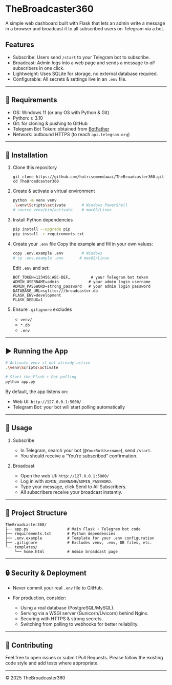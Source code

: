 
# TheBroadcaster360

A simple web dashboard built with Flask that lets an admin write a message in a browser and broadcast it to all subscribed users on Telegram via a bot.  

## Features

- Subscribe: Users send `/start` to your Telegram bot to subscribe.
- Broadcast: Admin logs into a web page and sends a message to _all_ subscribers in one click.
- Lightweight: Uses SQLite for storage, no external database required.
- Configurable: All secrets & settings live in an `.env` file.

---

## 🔧 Requirements

- OS: Windows 11 (or any OS with Python & Git)
- Python: ≥ 3.10  
- Git: for cloning & pushing to GitHub
- Telegram Bot Token: obtained from [BotFather](https://t.me/BotFather)
- Network: outbound HTTPS (to reach `api.telegram.org`)

---

## 🚀 Installation

1. Clone this repository  
   ```
   git clone https://github.com/hutrisemendawai/TheBroadcaster360.git
   cd TheBroadcaster360
   ```


2. Create & activate a virtual environment

   ```bash
   python -m venv venv
   .\venv\Scripts\activate       # Windows PowerShell
   # source venv/bin/activate    # macOS/Linux
   ```

3. Install Python dependencies

   ```bash
   pip install --upgrade pip
   pip install -r requirements.txt
   ```

4. Create your `.env` file
   Copy the example and fill in your own values:

   ```bash
   copy .env.example .env        # Windows
   # cp .env.example .env       # macOS/Linux
   ```

   Edit `.env` and set:

   ```dotenv
   BOT_TOKEN=123456:ABC-DEF…         # your Telegram bot token
   ADMIN_USERNAME=admin             # your admin login username
   ADMIN_PASSWORD=strong_password   # your admin login password
   DATABASE_URL=sqlite:///broadcaster.db
   FLASK_ENV=development
   FLASK_DEBUG=1
   ```

5. Ensure `.gitignore` excludes

   * `venv/`
   * `*.db`
   * `.env`

---

## ▶️ Running the App

```bash
# Activate venv if not already active
.\venv\Scripts\activate

# Start the Flask + Bot polling
python app.py
```

By default, the app listens on:

* Web UI:  `http://127.0.0.1:5000/`
* Telegram Bot:  your bot will start polling automatically

---

## 📖 Usage

1. Subscribe

   * In Telegram, search your bot (`@YourBotUsername`), send `/start`.
   * You should receive a “You’re subscribed” confirmation.

2. Broadcast

   * Open the web UI: `http://127.0.0.1:5000/`
   * Log in with `ADMIN_USERNAME`/`ADMIN_PASSWORD`.
   * Type your message, click Send to All Subscribers.
   * All subscribers receive your broadcast instantly.

---

## 📂 Project Structure

```
TheBroadcaster360/
├── app.py                 # Main Flask + Telegram bot code
├── requirements.txt       # Python dependencies
├── .env.example           # Template for your .env configuration
├── .gitignore             # Excludes venv, .env, DB files, etc.
└── templates/
    └── home.html          # Admin broadcast page
```

---

## 🔒 Security & Deployment

* Never commit your real `.env` file to GitHub.
* For production, consider:

  * Using a real database (PostgreSQL/MySQL).
  * Serving via a WSGI server (Gunicorn/Uvicorn) behind Nginx.
  * Securing with HTTPS & strong secrets.
  * Switching from polling to webhooks for better reliability.

---

## 🤝 Contributing

Feel free to open issues or submit Pull Requests.
Please follow the existing code style and add tests where appropriate.

---

© 2025 TheBroadcaster360 

```
```
